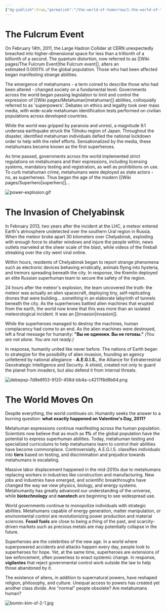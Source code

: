 ```yaml
---
{"dg-publish":true,"permalink":"/the-world-of-tomorrow/1-the-world-of-tomorrow/","tags":["gardenEntry"]}
---
```


# The Fulcrum Event
On February 14th, 2011, the Large Hadron Collider at CERN unexpectedly breached into higher-dimensional space for less than a trillionth of a billionth of a second. The quantum distortion, now referred to as [[Wiki pages/The Fulcrum Event\|the Fulcrum event]], alters an estimated 0.0001% of the global population. Those who had been affected began manifesting strange abilities.

The emergence of metahumans - a term coined to describe those who had been altered - changed society on a fundamental level. Governments across the world began passing legislation to limit and control the expression of [[Wiki pages/Metahuman\|metahuman]] abilities, colloquially referred to as 'superpowers'. Debates on ethics and legality took over mass media, with wide-scale metahuman identification tests performed on civilian populations across developed countries.

While the world was gripped by paranoia and unrest, a magnitude 9.1 undersea earthquake struck the Tōhoku region of Japan. Throughout the disaster, identified metahuman individuals defied the national lockdown order to help with the relief efforts. Sensationalized by the media, these metahumans became known as the first superheroes.

As time passed, governments across the world implemented strict regulations on metahumans and their expressions, including licensing systems, mandatory testing and registration, as well as prohibitions on use. To curb metahuman crime, metahumans were deployed as state actors - no, as superheroes. Thus began the age of the modern [[Wiki pages/Superhero\|superhero]]...

![power-explosion.gif](/img/user/Masks/Journal%20Assets/Safari/power-explosion.gif)

# The Invasion of Chelyabinsk
In February 2013, two years after the incident at the LHC, a meteor entered Earth's atmosphere undetected over the southern Ural region in Russia. When the meteor broke apart 30 kilometers over Chelyabinsk, exploding with enough force to shatter windows and injure the people within, news outlets marveled at the sheer scale of the blast, while videos of the fireball streaking over the city went viral online.

Within hours, residents of Chelyabinsk began to report strange phenomena such as electronic devices behaving erratically, animals flying into hysteria, and tremors spreading beneath the city. In response, the Kremlin deployed an elite Russian superhuman team to secure the safety of the region.

24 hours after the meteor's explosion, the team uncovered the truth: the meteor was actually an alien spacecraft, deploying tiny, self-replicating drones that were building... *something* in an elaborate labyrinth of tunnels beneath the city. As the superheroes battled alien machines that erupted from the earth, the world now knew that this was more than an isolated meteorological incident. It was an [[invasion\|invasion]].

While the superheroes managed to destroy the machines, human complacency had come to an end. As the alien machines were destroyed, left a final message for humanity: **"Вы не одиноки. Вы не готовы."** *(You are not alone. You are not ready.)*

In response, humanity united like never before. The nations of Earth began to strategize for the possibility of alien invasion, founding an agency unfettered by national allegiance - **A.E.G.I.S.**, the Alliance for Extraterrestrial Geostrategic Intelligence and Security. A shield, created not only to guard the planet from invaders, but also defend it from internal threats.

![debepxp-7d9e6f03-9120-458d-bb4a-c4217f8d9b64.png](/img/user/Masks/Journal%20Assets/Safari/debepxp-7d9e6f03-9120-458d-bb4a-c4217f8d9b64.png)

# The World Moves On
Despite everything, the world continues on. Humanity seeks the answer to a burning question: **what exactly happened on Valentine's Day, 2011?**

Metahuman expressions continue manifesting across the human population. Scientists now believe that as much as **1%** of the global population have the potential to express superhuman abilities. Today, metahuman testing and specialized curriculums to help metahumans learn to control their abilities have become commonplace. Controversially, A.E.G.I.S. classifies individuals into **tiers** based on testing, and discrimination and prejudice towards metahumans is escalating.

Massive labor displacement happened in the mid-2010s due to metahumans replacing workers in industries like construction and manufacturing. New jobs and industries have emerged, and scientific breakthroughs have changed the way we view physics, biology, and energy systems. Metahumanity has greatly advanced our understanding of the universe, while **biotechnology** and **nanotech** are beginning to see widespread use.

World governments continue to monopolize individuals with strategic abilities. Metahumans capable of energy generation, matter manipulation, or environmental control are revolutionizing power production and material sciences. **Fossil fuels** are close to being a thing of the past, and scarcity-driven markets such as precious metals are may potentially collapse in the future.

Superheroes are the celebrities of the new age. In a world where superpowered accidents and attacks happen every day, people look to superheroes for hope. Yet, at the same time, superheroes are extensions of law enforcement, often powerless to enact systemic change. In response, **vigilantes** that reject governmental control work outside the law to help those abandoned by it.

The existence of aliens, in addition to supernatural powers, have reshaped religion, philosophy, and culture. Unequal access to powers has created yet another class divide. Are "normal" people obsolete? Are metahumans human?

![bomin-kim-sf-2-1.jpg](/img/user/Masks/Journal%20Assets/Safari/bomin-kim-sf-2-1.jpg)